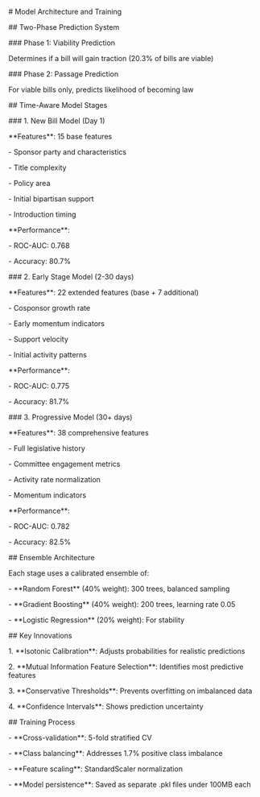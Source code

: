 \# Model Architecture and Training



\## Two-Phase Prediction System



\### Phase 1: Viability Prediction

Determines if a bill will gain traction (20.3% of bills are viable)



\### Phase 2: Passage Prediction

For viable bills only, predicts likelihood of becoming law



\## Time-Aware Model Stages



\### 1. New Bill Model (Day 1)

\*\*Features\*\*: 15 base features

\- Sponsor party and characteristics

\- Title complexity

\- Policy area

\- Initial bipartisan support

\- Introduction timing



\*\*Performance\*\*:

\- ROC-AUC: 0.768

\- Accuracy: 80.7%



\### 2. Early Stage Model (2-30 days)

\*\*Features\*\*: 22 extended features (base + 7 additional)

\- Cosponsor growth rate

\- Early momentum indicators

\- Support velocity

\- Initial activity patterns



\*\*Performance\*\*:

\- ROC-AUC: 0.775

\- Accuracy: 81.7%



\### 3. Progressive Model (30+ days)

\*\*Features\*\*: 38 comprehensive features

\- Full legislative history

\- Committee engagement metrics

\- Activity rate normalization

\- Momentum indicators



\*\*Performance\*\*:

\- ROC-AUC: 0.782

\- Accuracy: 82.5%



\## Ensemble Architecture

Each stage uses a calibrated ensemble of:

\- \*\*Random Forest\*\* (40% weight): 300 trees, balanced sampling

\- \*\*Gradient Boosting\*\* (40% weight): 200 trees, learning rate 0.05

\- \*\*Logistic Regression\*\* (20% weight): For stability



\## Key Innovations

1\. \*\*Isotonic Calibration\*\*: Adjusts probabilities for realistic predictions

2\. \*\*Mutual Information Feature Selection\*\*: Identifies most predictive features

3\. \*\*Conservative Thresholds\*\*: Prevents overfitting on imbalanced data

4\. \*\*Confidence Intervals\*\*: Shows prediction uncertainty



\## Training Process

\- \*\*Cross-validation\*\*: 5-fold stratified CV

\- \*\*Class balancing\*\*: Addresses 1.7% positive class imbalance

\- \*\*Feature scaling\*\*: StandardScaler normalization

\- \*\*Model persistence\*\*: Saved as separate .pkl files under 100MB each

